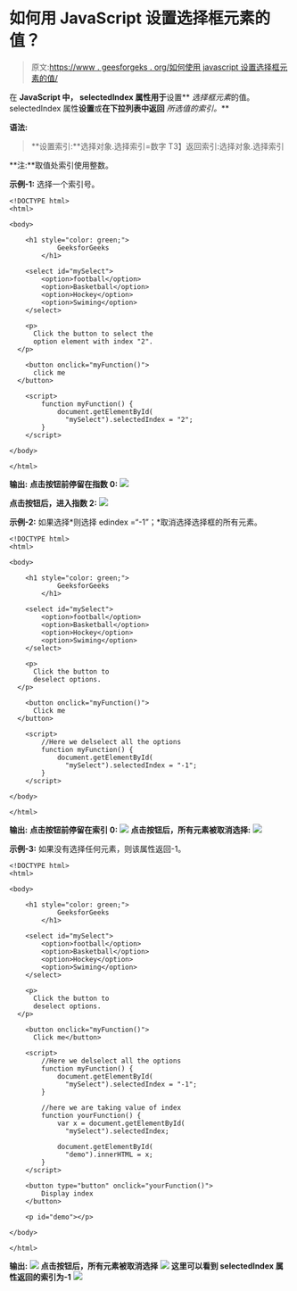 # 如何用 JavaScript 设置选择框元素的值？

> 原文:[https://www . geesforgeks . org/如何使用 javascript 设置选择框元素的值/](https://www.geeksforgeeks.org/how-to-set-the-value-of-a-select-box-element-using-javascript/)

在 **JavaScript 中， **selectedIndex** 属性用于**设置** *选择框元素*的值。selectedIndex 属性**设置**或**在下拉列表中返回** *所选值的索引。***

**语法:**

> **设置索引:**选择对象.选择索引=数字
> T3】返回索引:选择对象.选择索引

**注:**取值处索引使用整数。

**示例-1:** 选择一个索引号。

```
<!DOCTYPE html>
<html>

<body>

    <h1 style="color: green;"> 
            GeeksforGeeks 
        </h1>

    <select id="mySelect">
        <option>football</option>
        <option>Basketball</option>
        <option>Hockey</option>
        <option>Swiming</option>
    </select>

    <p>
      Click the button to select the 
      option element with index "2".
  </p>

    <button onclick="myFunction()">
      click me
  </button>

    <script>
        function myFunction() {
            document.getElementById(
              "mySelect").selectedIndex = "2";
        }
    </script>

</body>

</html>
```

**输出:**
**点击按钮前停留在指数 0:**
![](img/40df2e3a7686f5c3203ee315939de839.png)

**点击按钮后，进入指数 2:**
![](img/1ce2faec6add89609168eb3cf9bac0ad.png)

**示例-2:** 如果选择*则选择 edindex =“-1”；*取消选择选择框的所有元素。

```
<!DOCTYPE html>
<html>

<body>

    <h1 style="color: green;"> 
            GeeksforGeeks 
        </h1>

    <select id="mySelect">
        <option>football</option>
        <option>Basketball</option>
        <option>Hockey</option>
        <option>Swiming</option>
    </select>

    <p>
      Click the button to 
      deselect options.
  </p>

    <button onclick="myFunction()">
      Click me
  </button>

    <script>
        //Here we delselect all the options 
        function myFunction() {
            document.getElementById(
              "mySelect").selectedIndex = "-1";
        }
    </script>

</body>

</html>
```

**输出:**
**点击按钮前停留在索引 0:**
![](img/8da203c59a586082233a5bb41dea22e6.png)
**点击按钮后，所有元素被取消选择:**
![](img/a26212f64a13609f3e08674dc536e481.png)

**示例-3:** 如果没有选择任何元素，则该属性返回-1。

```
<!DOCTYPE html>
<html>

<body>

    <h1 style="color: green;">
            GeeksforGeeks 
        </h1>

    <select id="mySelect">
        <option>football</option>
        <option>Basketball</option>
        <option>Hockey</option>
        <option>Swiming</option>
    </select>

    <p>
      Click the button to 
      deselect options.
  </p>

    <button onclick="myFunction()">
      Click me</button>

    <script>
        //Here we delselect all the options 
        function myFunction() {
            document.getElementById(
              "mySelect").selectedIndex = "-1";
        }

        //here we are taking value of index
        function yourFunction() {
            var x = document.getElementById(
              "mySelect").selectedIndex;

            document.getElementById(
              "demo").innerHTML = x;
        }
    </script>

    <button type="button" onclick="yourFunction()">
        Display index 
    </button>

    <p id="demo"></p>

</body>

</html>
```

**输出:**
![](img/d19df65298b1a17a8dddd75539d7e105.png)
**点击按钮后，所有元素被取消选择**
![](img/0039fe65693f60b8d304d50276eeec0c.png)
**这里可以看到 selectedIndex 属性返回的索引为-1**
![](img/fd31f9a390c604cdfdaa292d51921d06.png)